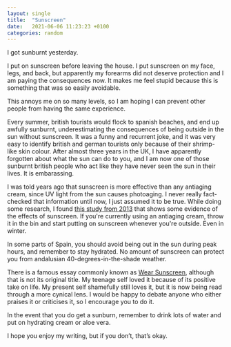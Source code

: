 ```yaml
---
layout: single
title:  "Sunscreen"
date:   2021-06-06 11:23:23 +0100
categories: random
---
```


I got sunburnt yesterday. 

I put on sunscreen before leaving the house. I put sunscreen on my face, legs, and back, but apparently my forearms did not deserve protection and I am paying the consequences now. It makes me feel stupid because this is something that was so easily avoidable.

This annoys me on so many levels, so I am hoping I can prevent other people from having the same experience.

Every summer, british tourists would flock to spanish beaches, and end up awfully sunburnt, underestimating the consequences of being outside in the sun without sunscreen. It was a funny and recurrent joke, and it was very easy to identify british and german tourists only because of their shrimp-like skin colour. After almost three years in the UK, I have apparently forgotten about what the sun can do to you, and I am now one of those sunburnt british people who act like they have never seen the sun in their lives. It is embarassing.


I was told years ago that sunscreen is more effective than any antiaging cream, since UV light from the sun causes photoaging. I never really fact-checked that information until now, I just assumed it to be true. While doing some research, I found [this study from 2013](https://www.acpjournals.org/doi/pdf/10.7326/0003-4819-158-11-201306040-00002) that shows some evidence of the effects of sunscreen. If you're currently using an antiaging cream, throw it in the bin and start putting on sunscreen whenever you're outside. Even in winter.

In some parts of Spain, you should avoid being out in the sun during peak hours, and remember to stay hydrated. No amount of sunscreen can protect you from andalusian 40-degrees-in-the-shade weather. 

There is a famous essay commonly known as [Wear Sunscreen](https://www.chicagotribune.com/columns/chi-schmich-sunscreen-column-column.html), although that is not its original title.
My teenage self loved it because of its positive take on life. My present self shamefully still loves it, but it is now being read through a more cynical lens. I would be happy to debate anyone who either praises it or criticises it, so I encourage you to do it.

In the event that you do get a sunburn, remember to drink lots of water and put on hydrating cream or aloe vera.

I hope you enjoy my writing, but if you don’t, that’s okay.
